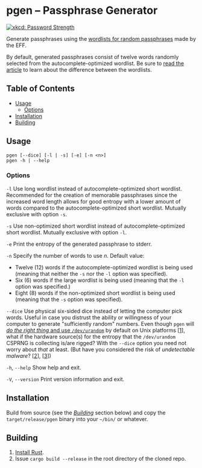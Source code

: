 # pgen – Passphrase Generator

[![xkcd: Password Strength](https://imgs.xkcd.com/comics/password_strength.png)](https://xkcd.com/936/)

Generate passphrases using the [wordlists for random passphrases][EFFWL]
made by the EFF.

By default, generated passphrases consist of twelve words randomly
selected from the autocomplete-optimized wordlist. Be sure to
[read the article][EFFWL] to learn about the difference between the
wordlists.

## Table of Contents

* [Usage](#usage)
  - [Options](#options)
* [Installation](#installation)
* [Building](#building)

## Usage

```
pgen [--dice] [-l | -s] [-e] [-n <n>]
pgen -h | --help
```

### Options

`-l` Use long wordlist instead of autocomplete-optimized short wordlist.
     Recommended for the creation of memorable passphrases since the
     increased word length allows for good entropy with a lower amount
     of words compared to the autocomplete-optimized short wordlist.
     Mutually exclusive with option `-s`.

`-s` Use non-optimized short wordlist instead of autocomplete-optimized
     short wordlist. Mutually exclusive with option `-l`.

`-e` Print the entropy of the generated passphrase to stderr.

`-n` Specify the number of words to use *n*. Default value:

  * Twelve (12) words if the autocomplete-optimized wordlist is being used
    (meaning that neither the `-s` nor the `-l` option was specified).
  * Six (6) words if the large wordlist is being used (meaning that
    the `-l` option was specified.)
  * Eight (8) words if the non-optimized short wordlist is being used
    (meaning that the `-s` option was specified).

`--dice` Use physical six-sided dice instead of letting the computer pick
words. Useful in case you distrust the ability or willingness of your
computer to generate "sufficiently random" numbers. Even though `pgen` will
[*do the right thing* and use `/dev/urandom`](https://sockpuppet.org/blog/2014/02/25/safely-generate-random-numbers/)
by default on Unix platforms \[[1](https://doc.rust-lang.org/rand/rand/index.html)\],
what if the hardware source(s) for the entropy that the `/dev/urandom`
CSPRNG is collecting is/are rigged? With the `--dice` option
you need not worry about *that* at least. (But have you considered
the risk of *undetectable malware*? \[[2](http://www.tomsitpro.com/articles/it_security-rootkit-computer_security-computer_security,2-147-3.html)\], \[[3](https://www.theregister.co.uk/2017/06/08/vxers_exploit_intels_amt_for_malwareoverlan/)\])

`-h`, `--help` Show help and exit.

`-V`, `--version` Print version information and exit.

## Installation

Build from source (see the [*Building*](#building) section below) and
copy the `target/release/pgen` binary into your `~/bin/` or whatever.

## Building

1. [Install Rust](https://www.rust-lang.org/en-US/install.html).
2. Issue `cargo build --release` in the root directory of the cloned repo.



[EFFWL]: https://www.eff.org/deeplinks/2016/07/new-wordlists-random-passphrases
